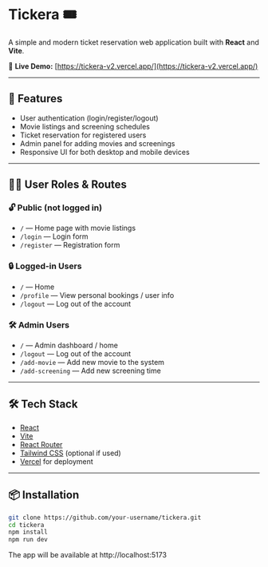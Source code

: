 # Tickera 🎟️

A simple and modern ticket reservation web application built with **React** and **Vite**.

🔗 **Live Demo:** [https://tickera-v2.vercel.app/](https://tickera-v2.vercel.app/)

---

## 🚀 Features

- User authentication (login/register/logout)
- Movie listings and screening schedules
- Ticket reservation for registered users
- Admin panel for adding movies and screenings
- Responsive UI for both desktop and mobile devices

---

## 🧑‍💻 User Roles & Routes

### 🔓 Public (not logged in)
- `/` — Home page with movie listings
- `/login` — Login form
- `/register` — Registration form

### 🔒 Logged-in Users
- `/` — Home
- `/profile` — View personal bookings / user info
- `/logout` — Log out of the account

### 🛠️ Admin Users
- `/` — Admin dashboard / home
- `/logout` — Log out of the account
- `/add-movie` — Add new movie to the system
- `/add-screening` — Add new screening time

---

## 🛠️ Tech Stack

- [React](https://react.dev/)
- [Vite](https://vitejs.dev/)
- [React Router](https://reactrouter.com/)
- [Tailwind CSS](https://tailwindcss.com/) (optional if used)
- [Vercel](https://vercel.com/) for deployment

---

## 📦 Installation

```bash
git clone https://github.com/your-username/tickera.git
cd tickera
npm install
npm run dev
```
The app will be available at http://localhost:5173
